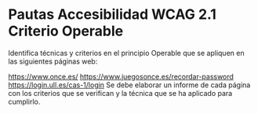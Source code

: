 
# Pautas Accesibilidad WCAG 2.1 Criterio Operable
Identifica técnicas y criterios en el principio Operable que se apliquen en las siguientes páginas web:

https://www.once.es/
https://www.juegosonce.es/recordar-password
https://login.ull.es/cas-1/login
Se debe elaborar un informe de cada página con los criterios que se verifican y la técnica que se ha aplicado para cumplirlo.
